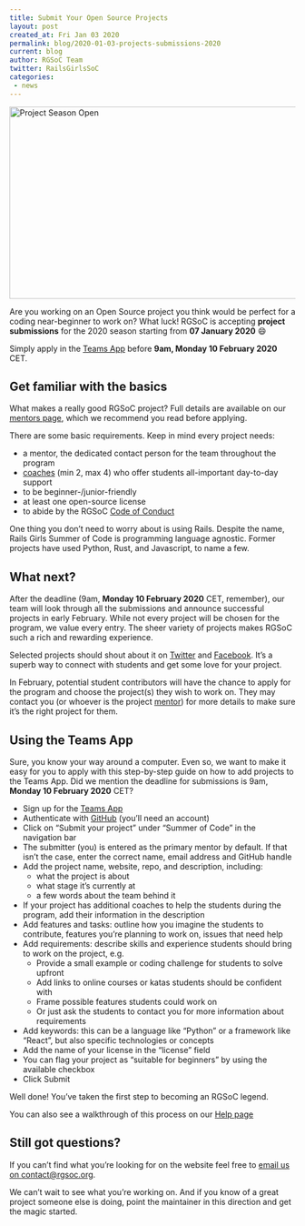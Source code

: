 ```yaml
---
title: Submit Your Open Source Projects
layout: post
created_at: Fri Jan 03 2020
permalink: blog/2020-01-03-projects-submissions-2020
current: blog
author: RGSoC Team
twitter: RailsGirlsSoC
categories:
 - news
---
```


<img src="/img/blog/2020/2020_Projects_Open.gif" alt="Project Season Open" style="width:600px;height:338px;">

Are you working on an Open Source project you think would be perfect for a coding near-beginner to work on? What luck! RGSoC is accepting **project submissions** for the 2020 season starting from **07 January 2020** 😄

Simply apply in the [Teams App](https://teams.railsgirlssummerofcode.org/) before **9am, Monday 10 February 2020** CET.

## Get familiar with the basics

What makes a really good RGSoC project? Full details are available on our [mentors page](https://railsgirlssummerofcode.org/guide/projects/), which we recommend you read before applying.

There are some basic requirements. Keep in mind every project needs:
<ul>
<li> a mentor, the dedicated contact person for the team throughout the program</li>
<li> <a href="https://railsgirlssummerofcode.org/guide/coaching/" target="_blank">coaches</a> (min 2, max 4) who offer students all-important day-to-day support</li>
<li> to be beginner-/junior-friendly</li>
<li> at least one open-source license</li>
<li> to abide by the RGSoC <a href="https://railsgirlssummerofcode.org/about/code-of-conduct/" target="_blank">Code of Conduct</a></li>
</ul>

One thing you don’t need to worry about is using Rails. Despite the name, Rails Girls Summer of Code is programming language agnostic. Former projects have used Python, Rust, and Javascript, to name a few.

## What next?

After the deadline (9am, **Monday 10 February 2020** CET, remember), our team will look through all the submissions and announce successful projects in early February. While not every project will be chosen for the program, we value every entry. The sheer variety of projects makes RGSoC such a rich and rewarding experience.

Selected projects should shout about it on [Twitter](https://twitter.com/RailsGirlsSoC) and [Facebook](https://www.facebook.com/Rails-Girls-Summer-of-Code-620914904656191/). It’s a superb way to connect with students and get some love for your project.

In February, potential student contributors will have the chance to apply for the program and choose the project(s) they wish to work on. They may contact you (or whoever is the project [mentor](https://railsgirlssummerofcode.org/guide/projects/)) for more details to make sure it’s the right project for them.

## Using the Teams App

Sure, you know your way around a computer. Even so, we want to make it easy for you to apply with this step-by-step guide on how to add projects to the Teams App. Did we mention the deadline for submissions is 9am, **Monday 10 February 2020** CET?

* Sign up for the [Teams App](https://teams.railsgirlssummerofcode.org/)
* Authenticate with [GitHub](https://github.com/) (you’ll need an account)
* Click on “Submit your project” under “Summer of Code” in the navigation bar
* The submitter (you) is entered as the primary mentor by default. If that isn’t the case, enter the correct name, email address and GitHub handle
* Add the project name, website, repo, and description, including:
  * what the project is about
  * what stage it’s currently at
  * a few words about the team behind it
* If your project has additional coaches to help the students during the program, add their information in the description
* Add features and tasks: outline how you imagine the students to contribute, features you’re planning to work on, issues that need help
* Add requirements: describe skills and experience students should bring to work on the project, e.g.
  * Provide a small example or coding challenge for students to solve upfront
  * Add links to online courses or katas students should be confident with
  * Frame possible features students could work on
  * Or just ask the students to contact you for more information about requirements
* Add keywords: this can be a language like “Python” or a framework like “React”, but also specific technologies or concepts
* Add the name of your license in the “license” field
* You can flag your project as “suitable for beginners” by using the available checkbox
* Click Submit

Well done! You’ve taken the first step to becoming an RGSoC legend.

You can also see a walkthrough of this process on our [Help page](https://teams.railsgirlssummerofcode.org/pages/help)

## Still got questions?

If you can’t find what you’re looking for on the website feel free to [email us on contact@rgsoc.org](mailto:contact@rgsoc.org).

We can’t wait to see what you’re working on. And if you know of a great project someone else is doing, point the maintainer in this direction and get the magic started.

